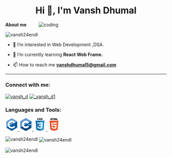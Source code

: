 <h1 align="center">Hi 👋, I'm Vansh Dhumal</h1>
<b>About me</b>

<img align="right" alt="coding" width="400" src="https://camo.githubusercontent.com/2366b34bb903c09617990fb5fff4622f3e941349e846ddb7e73df872a9d21233/68747470733a2f2f63646e2e6472696262626c652e636f6d2f75736572732f3733303730332f73637265656e73686f74732f363538313234332f6176656e746f2e676966">

<p align="left"> <img src="https://komarev.com/ghpvc/?username=vansh24endl&label=Profile%20views&color=0e75b6&style=flat" alt="vansh24endl" /> </p>

- 👀 I’m interested in Web Development ,DSA.
- 🌱 I’m currently learning **React Web Frame.**

- 📫 How to reach me **vanshdhumal5@gmail.com**
-------------------------------------------------------------------------------------------
<h3 align="left">Connect with me:</h3>
<p align="left">
<a href="https://dev.to/@vansh_d" target="blank"><img align="center" src="https://raw.githubusercontent.com/rahuldkjain/github-profile-readme-generator/master/src/images/icons/Social/devto.svg" alt="vansh_d" height="30" width="40" /></a>
<a href="https://instagram.com/_vansh_d1" target="blank"><img align="center" src="https://raw.githubusercontent.com/rahuldkjain/github-profile-readme-generator/master/src/images/icons/Social/instagram.svg" alt="_vansh_d1" height="30" width="40" /></a>
</p>

<h3 align="left">Languages and Tools:</h3>
<p align="left"> <a href="https://www.cprogramming.com/" target="_blank" rel="noreferrer"> <img src="https://raw.githubusercontent.com/devicons/devicon/master/icons/c/c-original.svg" alt="c" width="40" height="40"/> </a> <a href="https://www.w3schools.com/cpp/" target="_blank" rel="noreferrer"> <img src="https://raw.githubusercontent.com/devicons/devicon/master/icons/cplusplus/cplusplus-original.svg" alt="cplusplus" width="40" height="40"/> </a> <a href="https://www.w3schools.com/css/" target="_blank" rel="noreferrer"> <img src="https://raw.githubusercontent.com/devicons/devicon/master/icons/css3/css3-original-wordmark.svg" alt="css3" width="40" height="40"/> </a> <a href="https://www.w3.org/html/" target="_blank" rel="noreferrer"> <img src="https://raw.githubusercontent.com/devicons/devicon/master/icons/html5/html5-original-wordmark.svg" alt="html5" width="40" height="40"/> </a> </p>

<p><img align="left" src="https://github-readme-stats.vercel.app/api/top-langs?username=vansh24endl&show_icons=true&locale=en&layout=compact" alt="vansh24endl" /></p>

<p>&nbsp;<img align="center" src="https://github-readme-stats.vercel.app/api?username=vansh24endl&show_icons=true&locale=en" alt="vansh24endl" backgroundcolor="black" /></p>

<p><img align="center" src="https://github-readme-streak-stats.herokuapp.com/?user=vansh24endl&" alt="vansh24endl" /></p>
